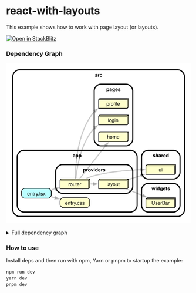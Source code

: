 # react-with-layouts

This example shows how to work with page layout (or layouts).

[![Open in StackBlitz](https://developer.stackblitz.com/img/open_in_stackblitz.svg)](https://stackblitz.com/github/noveogroup-amorgunov/fsd-lessons?file=packages%2Freact-with-layouts%2FREADME.md&startScript=dev:react-with-layouts)

### Dependency Graph

![Dependency Graph](./dependency-graph.svg)

<details>
<summary>Full dependency graph</summary>

![Dependency Graph](./dependency-graph.full.svg)
</details>

### How to use

Install deps and then run with npm, Yarn or pnpm to startup the example:

```bash
npm run dev
yarn dev
pnpm dev
```
